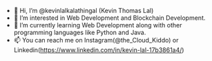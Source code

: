 - 👋 Hi, I’m @kevinlalkalathingal (Kevin Thomas Lal) 
- 👀 I’m interested in Web Development and Blockchain Development.
- 🌱 I’m currently learning Web Development along with other programming languages like Python and Java.
- 📫 You can reach me on Instagram(@the_Cloud_Kiddo) or Linkedin(https://www.linkedin.com/in/kevin-lal-17b3861a4/)

<!---
kevinlalkalathingal/kevinlalkalathingal is a ✨ special ✨ repository because its `README.md` (this file) appears on your GitHub profile.
You can click the Preview link to take a look at your changes.
--->
